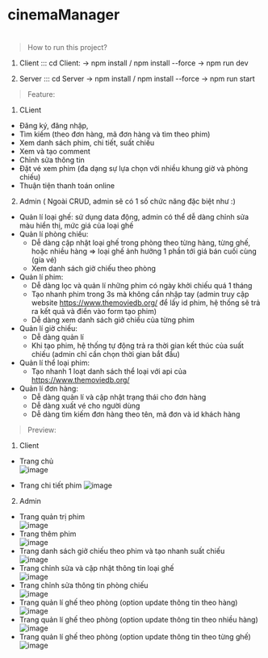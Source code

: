# cinemaManager


# 
> How to run this project? <br/>

  1. Client ::: cd Client: -> npm install / npm install --force -> npm run dev <br>

  2. Server ::: cd Server -> npm install / npm install --force -> npm run start <br>

> Feature: 

  1. CLient
  - Đăng ký, đăng nhập, 
  - Tìm kiếm (theo đơn hàng, mã đơn hàng và tìm theo phim)
  - Xem danh sách phim, chi tiết, suất chiếu
  - Xem và tạo comment
  - Chỉnh sửa thông tin
  - Đặt vé xem phim (đa dạng sự lựa chọn với nhiều khung giờ và phòng chiếu)
  - Thuận tiện thanh toán online 
  
  2. Admin ( Ngoài CRUD, admin sẽ có 1 số chức năng đặc biệt như :)
   - Quản lí loại ghế: sử dụng data động, admin có thể dễ dàng chỉnh sửa màu hiển thị, mức giá của loại ghế
   - Quản lí phòng chiếu: <br>
      + Dễ dàng cập nhật loại ghế trong phòng theo từng hàng, từng ghế, hoặc nhiều hàng
      => loại ghế ảnh hưởng 1 phần tới giá bán cuối cùng (gía vé)
      + Xem danh sách giờ chiếu theo phòng
   - Quản lí phim: <br>
       + Dễ dàng lọc và quản lí những phim có ngày khởi chiếu quá 1 tháng
       + Tạo nhanh phim trong 3s mà không cần nhập tay (admin truy cập website https://www.themoviedb.org/ để lấy id phim, hệ thống sẽ trả ra kết quả và điển vào form tạo phim)
       + Dễ dàng xem danh sách giở chiếu của từng phim
   - Quản lí giờ chiếu: <br>
      + Dễ dàng quản lí   
      + Khi tạo phim, hệ thống tự động trả ra thời gian kết thúc của suất chiếu (admin chỉ cần chọn thời gian bắt đầu)
   - Quản lí thể loại phim: <br>
      + Tạo nhanh 1 loạt danh sách thể loại với api của https://www.themoviedb.org/ 
   - Quản lí đơn hàng: <br>
     + Dễ dàng quản lí và cập nhật trạng thái cho đơn hàng
     + Dễ dàng xuất vé cho người dùng
     + Dễ dàng tìm kiếm đơn hàng theo tên, mã đơn và id khách hàng
> Preview: 
  1. Client
  - Trang chủ <br>
  ![image](https://user-images.githubusercontent.com/51841214/227824986-cbbdda0e-fe1b-4fe6-8869-ee785358b9dc.png)
  
  - Trang chi tiết phim
  ![image](https://user-images.githubusercontent.com/51841214/227825296-63f6c748-ac88-4a4f-b27e-5a7db208090e.png)
  
  
  2. Admin
  - Trang quản trị phim <br>
   ![image](https://user-images.githubusercontent.com/51841214/227825444-03a3d1dc-1486-485e-b006-cd51438b78ae.png)
  - Trang thêm phim <br>
   ![image](https://user-images.githubusercontent.com/51841214/227825713-2f3cb53e-c083-4624-a189-c31a73869aa1.png)
 - Trang danh sách giở chiếu theo phim và tạo nhanh suất chiếu <br>
   ![image](https://user-images.githubusercontent.com/51841214/227825928-6d310591-483e-456c-9fba-a4de05b9a674.png)
  - Trang chỉnh sửa và cập nhật thông tin loại ghế <br>
   ![image](https://user-images.githubusercontent.com/51841214/227826173-9707a080-d623-4abb-b96b-89b8c30ed9b0.png)
- Trang chỉnh sửa thông tin phòng chiếu <br>
   ![image](https://user-images.githubusercontent.com/51841214/227826273-ddd82645-c7f2-4dd2-bf52-df932404886a.png)  
- Trang quản lí ghế theo phòng (option update thông tin theo hàng)
   ![image](https://user-images.githubusercontent.com/51841214/227826397-8de03325-4343-4b93-9d06-38bad8afc0a8.png)
- Trang quản lí ghế theo phòng (option update thông tin theo nhiều hàng)
   ![image](https://user-images.githubusercontent.com/51841214/227826636-83be2042-6350-4868-9d2c-0db1ef746d79.png)
- Trang quản lí ghế theo phòng (option update thông tin theo từng ghế)
   ![image](https://user-images.githubusercontent.com/51841214/227826668-8bd23272-9fb9-4b33-a89f-3adb4553f6a4.png)

